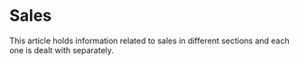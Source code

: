 # Sales

This article holds information related to sales in different sections and each one is dealt with separately.